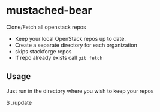 mustached-bear
==============

Clone/Fetch all openstack repos

* Keep your local OpenStack repos up to date.
* Create a separate directory for each organization
* skips stackforge repos
* If repo already exists  call `git fetch`

Usage
-----

Just run in the directory where you wish to keep your repos

  $ ./update
